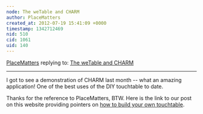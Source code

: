 ```yaml
---
node: The weTable and CHARM
author: PlaceMatters
created_at: 2012-07-19 15:41:09 +0000
timestamp: 1342712469
nid: 510
cid: 1061
uid: 140
---
```




[PlaceMatters](../profile/PlaceMatters) replying to: [The weTable and CHARM](../notes/jacobsimonson/10-19-2011/wetable-and-charm)

----
I got to see a demonstration of CHARM last month -- what an amazing application!  One of the best uses of the DIY touchtable to date.

Thanks for the reference to PlaceMatters, BTW. Here is the link to our post on this website providing pointers on <a href="http://publiclaboratory.org/notes/placematters/5-5-2011/diy-touchtable-wii-remote#comment-1060">how to build your own touchtable</a>.